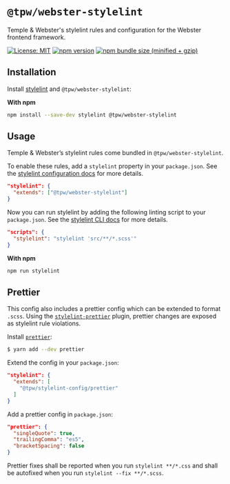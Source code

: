 # `@tpw/webster-stylelint`

Temple & Webster's stylelint rules and configuration for the Webster frontend framework.

[![License: MIT](https://img.shields.io/badge/License-MIT-green.svg)](../../LICENSE.md) [![npm version](https://badge.fury.io/js/%40tpw%2Fwebster-stylelint.svg)](https://badge.fury.io/js/%40tpw%2Fwebster-stylelint.svg) [![npm bundle size (minified + gzip)](https://img.shields.io/bundlephobia/minzip/@tpw/webster-stylelint.svg)](https://img.shields.io/bundlephobia/minzip/@tpw/webster-stylelint.svg)

## Installation

Install [stylelint](https://stylelint.io/) and `@tpw/webster-stylelint`:

**With npm**

```bash
npm install --save-dev stylelint @tpw/webster-stylelint
```

## Usage

Temple & Webster’s stylelint rules come bundled in `@tpw/webster-stylelint`. 

To enable these rules, add a `stylelint` property in your `package.json`. See the [stylelint configuration docs](https://stylelint.io/user-guide/configuration/) for more details.

```json
"stylelint": {
  "extends": ["@tpw/webster-stylelint"]
}
```

Now you can run stylelint by adding the following linting script to your `package.json`. See the [stylelint CLI docs](https://stylelint.io/user-guide/cli/) for more details.

```json
"scripts": {
  "stylelint": "stylelint 'src/**/*.scss'"
}
```

**With npm**

```bash
npm run stylelint
```

## Prettier

This config also includes a prettier config which can be extended to format `.scss`.
Using the [`stylelint-prettier`](https://github.com/bpscott/stylelint-prettier) plugin, prettier changes are exposed as stylelint rule violations.

Install [`prettier`](https://github.com/prettier/prettier):

```bash
$ yarn add --dev prettier
```

Extend the config in your `package.json`:

```json
"stylelint": {
  "extends": [
    "@tpw/stylelint-config/prettier"
  ]
}
```

Add a prettier config in `package.json`:

```json
"prettier": {
  "singleQuote": true,
  "trailingComma": "es5",
  "bracketSpacing": false
}
```

Prettier fixes shall be reported when you run `stylelint **/*.css` and shall be autofixed when you run `stylelint --fix **/*.scss`.
